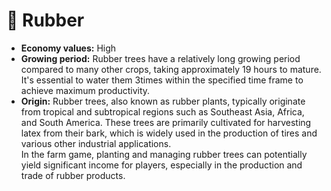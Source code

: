 # 🤎 Rubber

* **Economy values:** High
* **Growing period:** Rubber trees have a relatively long growing period compared to many other crops, taking approximately 19 hours to mature. \
  It's essential to water them 3times within the specified time frame to achieve maximum productivity.
* **Origin:** Rubber trees, also known as rubber plants, typically originate from tropical and subtropical regions such as Southeast Asia, Africa, and South America. These trees are primarily cultivated for harvesting latex from their bark, which is widely used in the production of tires and various other industrial applications. \
  In the farm game, planting and managing rubber trees can potentially yield significant income for players, especially in the production and trade of rubber products.
